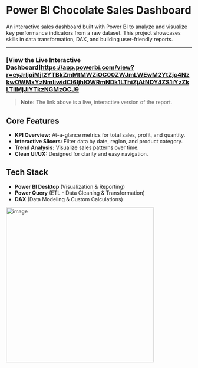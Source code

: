 #  Power BI Chocolate Sales Dashboard

An interactive sales dashboard built with Power BI to analyze and visualize key performance indicators from a raw dataset. This project showcases skills in data transformation, DAX, and building user-friendly reports.

---

### [View the Live Interactive Dashboard]https://app.powerbi.com/view?r=eyJrIjoiMjI2YTBkZmMtMWZiOC00ZWJmLWEwM2YtZjc4NzkwOWMxYzNmIiwidCI6IjhlOWRmNDk1LThiZjAtNDY4ZS1iYzZkLTliMjJiYTkzNGMzOCJ9

> **Note:** The link above is a live, interactive version of the report. 


##  Core Features
- **KPI Overview:** At-a-glance metrics for total sales, profit, and quantity.
- **Interactive Slicers:** Filter data by date, region, and product category.
- **Trend Analysis:** Visualize sales patterns over time.
- **Clean UI/UX:** Designed for clarity and easy navigation.

##  Tech Stack
- **Power BI Desktop** (Visualization & Reporting)
- **Power Query** (ETL - Data Cleaning & Transformation)
- **DAX** (Data Modeling & Custom Calculations)


<img width="401" height="420" alt="image" src="https://github.com/user-attachments/assets/950a37cd-de73-4ce8-94dd-ff0c63178c8c" />
